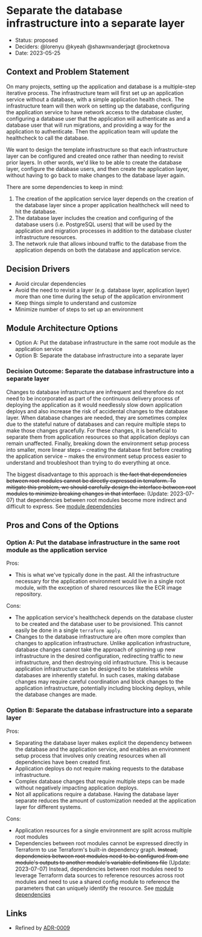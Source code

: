 # Separate the database infrastructure into a separate layer

* Status: proposed
* Deciders: @lorenyu @kyeah @shawnvanderjagt @rocketnova
* Date: 2023-05-25

## Context and Problem Statement

On many projects, setting up the application and database is a multiple-step iterative process. The infrastructure team will first set up an application service without a database, with a simple application health check. The infrastructure team will then work on setting up the database, configuring the application service to have network access to the database cluster, configuring a database user that the application will authenticate as and a database user that will run migrations, and providing a way for the application to authenticate. Then the application team will update the healthcheck to call the database.

We want to design the template infrastructure so that each infrastructure layer can be configured and created once rather than needing to revisit prior layers. In other words, we'd like to be able to create the database layer, configure the database users, and then create the application layer, without having to go back to make changes to the database layer again.

There are some dependencies to keep in mind:

1. The creation of the application service layer depends on the creation of the database layer since a proper application healthcheck will need to hit the database.
2. The database layer includes the creation and configuring of the database users (i.e. PostgreSQL users) that will be used by the application and migration processes in addition to the database cluster infrastructure resources.
3. The network rule that allows inbound traffic to the database from the application depends on both the database and application service.

## Decision Drivers

* Avoid circular dependencies
* Avoid the need to revisit a layer (e.g. database layer, application layer) more than one time during the setup of the application environment
* Keep things simple to understand and customize
* Minimize number of steps to set up an environment

## Module Architecture Options

* Option A: Put the database infrastructure in the same root module as the application service
* Option B: Separate the database infrastructure into a separate layer

### Decision Outcome: Separate the database infrastructure into a separate layer

Changes to database infrastructure are infrequent and therefore do not need to be incorporated as part of the continuous delivery process of deploying the application as it would needlessly slow down application deploys and also increase the risk of accidental changes to the database layer. When database changes are needed, they are sometimes complex due to the stateful nature of databases and can require multiple steps to make those changes gracefully. For these changes, it is beneficial to separate them from application resources so that application deploys can remain unaffected. Finally, breaking down the environment setup process into smaller, more linear steps – creating the database first before creating the application service – makes the environment setup process easier to understand and troubleshoot than trying to do everything at once.

The biggest disadvantage to this approach is ~~the fact that dependencies between root modules cannot be directly expressed in terraform. To mitigate this problem, we should carefully design the interface between root modules to minimize breaking changes in that interface.~~ (Update: 2023-07-07) that dependencies between root modules become more indirect and difficult to express. See [module dependencies](/app/docs/infra/module-dependencies.md)

## Pros and Cons of the Options

### Option A: Put the database infrastructure in the same root module as the application service

Pros:

* This is what we've typically done in the past. All the infrastructure necessary for the application environment would live in a single root module, with the exception of shared resources like the ECR image repository.

Cons:

* The application service's healthcheck depends on the database cluster to be created and the database user to be provisioned. This cannot easily be done in a single `terraform apply`.
* Changes to the database infrastructure are often more complex than changes to application infrastructure. Unlike application infrastructure, database changes cannot take the approach of spinning up new infrastructure in the desired configuration, redirecting traffic to new infrastructure, and then destroying old infrastructure. This is because application infrastructure can be designed to be stateless while databases are inherently stateful. In such cases, making database changes may require careful coordination and block changes to the application infrastructure, potentially including blocking deploys, while the database changes are made.

### Option B: Separate the database infrastructure into a separate layer

Pros:

* Separating the database layer makes explicit the dependency between the database and the application service, and enables an environment setup process that involves only creating resources when all dependencies have been created first.
* Application deploys do not require making requests to the database infrastructure.
* Complex database changes that require multiple steps can be made without negatively impacting application deploys.
* Not all applications require a database. Having the database layer separate reduces the amount of customization needed at the application layer for different systems.

Cons:

* Application resources for a single environment are split across multiple root modules
* Dependencies between root modules cannot be expressed directly in Terraform to use Terraform's built-in dependency graph. ~~Instead, dependencies between root modules need to be configured from one module's outputs to another module's variable definitions file~~ (Update: 2023-07-07) Instead, dependencies between root modules need to leverage Terraform data sources to reference resources across root modules and need to use a shared config module to reference the parameters that can uniquely identify the resource. See [module dependencies](/docs/infra/module-dependencies.md)

## Links

* Refined by [ADR-0009](./0009-separate-app-infrastructure-into-layers.md)
